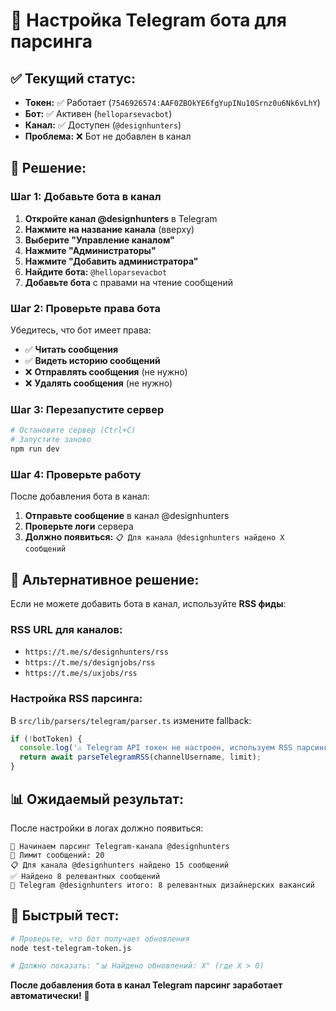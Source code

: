 # 🤖 Настройка Telegram бота для парсинга

## ✅ **Текущий статус:**
- **Токен:** ✅ Работает (`7546926574:AAF0ZBOkYE6fgYupINu10Srnz0u6Nk6vLhY`)
- **Бот:** ✅ Активен (`helloparsevacbot`)
- **Канал:** ✅ Доступен (`@designhunters`)
- **Проблема:** ❌ Бот не добавлен в канал

## 🔧 **Решение:**

### **Шаг 1: Добавьте бота в канал**

1. **Откройте канал @designhunters** в Telegram
2. **Нажмите на название канала** (вверху)
3. **Выберите "Управление каналом"**
4. **Нажмите "Администраторы"**
5. **Нажмите "Добавить администратора"**
6. **Найдите бота:** `@helloparsevacbot`
7. **Добавьте бота** с правами на чтение сообщений

### **Шаг 2: Проверьте права бота**

Убедитесь, что бот имеет права:
- ✅ **Читать сообщения**
- ✅ **Видеть историю сообщений**
- ❌ **Отправлять сообщения** (не нужно)
- ❌ **Удалять сообщения** (не нужно)

### **Шаг 3: Перезапустите сервер**

```bash
# Остановите сервер (Ctrl+C)
# Запустите заново
npm run dev
```

### **Шаг 4: Проверьте работу**

После добавления бота в канал:
1. **Отправьте сообщение** в канал @designhunters
2. **Проверьте логи** сервера
3. **Должно появиться:** `📋 Для канала @designhunters найдено X сообщений`

## 🎯 **Альтернативное решение:**

Если не можете добавить бота в канал, используйте **RSS фиды**:

### **RSS URL для каналов:**
- `https://t.me/s/designhunters/rss`
- `https://t.me/s/designjobs/rss`
- `https://t.me/s/uxjobs/rss`

### **Настройка RSS парсинга:**

В `src/lib/parsers/telegram/parser.ts` измените fallback:

```typescript
if (!botToken) {
  console.log('⚠️ Telegram API токен не настроен, используем RSS парсинг');
  return await parseTelegramRSS(channelUsername, limit);
}
```

## 📊 **Ожидаемый результат:**

После настройки в логах должно появиться:
```
🎯 Начинаем парсинг Telegram-канала @designhunters
📄 Лимит сообщений: 20
📋 Для канала @designhunters найдено 15 сообщений
✅ Найдено 8 релевантных сообщений
🎯 Telegram @designhunters итого: 8 релевантных дизайнерских вакансий
```

## 🚀 **Быстрый тест:**

```bash
# Проверьте, что бот получает обновления
node test-telegram-token.js

# Должно показать: "📊 Найдено обновлений: X" (где X > 0)
```

**После добавления бота в канал Telegram парсинг заработает автоматически!** 🎉















